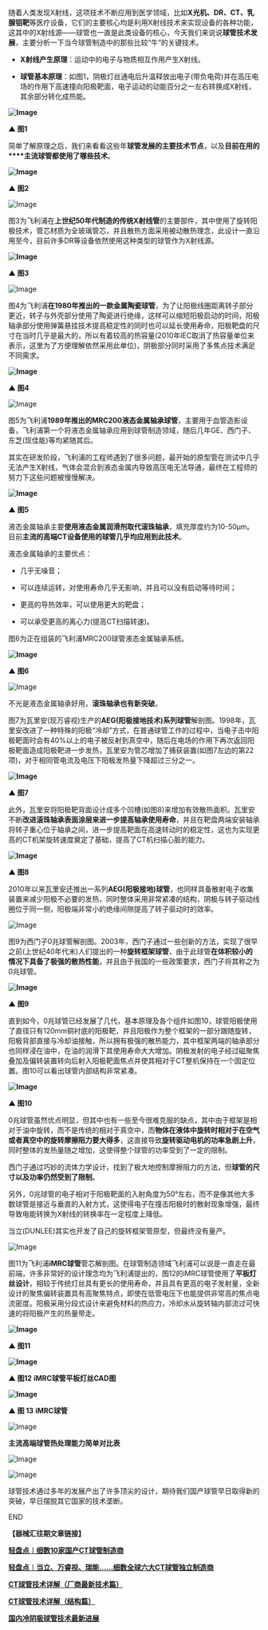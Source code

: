   
随着人类发现X射线，这项技术不断应用到医学领域，比如**X光机、DR、CT、乳腺钼靶**等医疗设备，它们的主要核心均是利用X射线技术来实现设备的各种功能，这其中的X射线源——球管也一直是此类设备的核心，今天我们来说说**球管技术发展**，主要分析一下当今球管制造中的那些比较“牛”的关键技术。

  

*   **X射线产生原理**：运动中的电子与物质相互作用产生X射线。
    

*   **球管基本原理**：如图1，阴极灯丝通电后升温释放出电子(带负电荷)并在高压电场的作用下高速撞向阳极靶面，电子运动的动能百分之一左右转换成X射线，其余部分转化成热能。
    

  

**![Image](vx_images/556701014246221.jpeg)**

**▲ 图1**

  

简单了解原理之后，我们来看看这些年**球管发展的主要技术节点**，以及**目前在用的****主流球管都使用了哪些技术**。

  

**![Image](vx_images/553611014251641.png)**

**▲ 图2**

  

![Image](vx_images/547551014235640.png)

  

图3为飞利浦在**上世纪50年代制造的传统X射线管**的主要部件，其中使用了旋转阳极技术，管芯材质为全玻璃管芯，并且散热方面采用被动散热理念，此设计一直沿用至今，目前许多DR等设备依然使用这种类型的球管作为X射线源。

  

**![Image](vx_images/544471014241426.png)**

**▲ 图3**

  

![Image](vx_images/538421014254729.png)

  

图4为飞利浦**在1980年推出的一款金属陶瓷球管**，为了让阳极线圈距离转子部分更近，转子与外壳部分使用了陶瓷进行绝缘，这样可以缩短阳极启动的时间，阳极轴承部分使用弹簧悬挂技术提高稳定性的同时也可以延长使用寿命，阳极靶盘的尺寸在当时几乎是最大的，所以有着较高的热容量(2010年IEC取消了热容量单位来表示，这里为了方便理解依然采用此单位)，阴极部分同时采用了多焦点技术满足不同需求。

  

**![Image](vx_images/536351014262542.jpeg)**

**▲ 图4**

  

![Image](vx_images/532291014247047.png)

  

图5为飞利浦**1989年推出的MRC200液态金属轴承球管**，主要用于血管造影设备，飞利浦第一个将液态金属轴承应用到球管制造领域，随后几年GE、西门子、东芝(现佳能)等均紧随其后。

  

其实在研发阶段，飞利浦的工程师遇到了很多问题，最开始的原型管在测试中几乎无法产生X射线，气体会混合到液态金属内导致高压电无法导通，最终在工程师的努力下这些问题被慢慢解决。

  

**![Image](vx_images/529211014256411.jpeg)**

**▲ 图5**

  

液态金属轴承主要**使用液态金属润滑剂取代滚珠轴承**，填充厚度约为10-50µm。目前**主流的高端CT设备使用的球管几乎均应用到此技术**。

  

液态金属轴承的主要优点：

*   几乎无噪音；
    

*   可以连续运转，对使用寿命几乎无影响，并且可以没有启动等待时间；
    

*   更高的导热效率，可以使用更大的靶盘；
    

*   可以承受更高的离心力(提高CT扫描转速)。
    

  

图6为正在组装的飞利浦MRC200球管液态金属轴承系统。

  

**![Image](vx_images/526131014244034.jpeg)**

**▲ 图6**

  

![Image](vx_images/522051014237479.png)

  

不光是液态金属轴承好用，**滚珠轴承也有新突破**。

  

图7为瓦里安(现万睿视)生产的**AEG(阳极接地技术)系列球管**解剖图。1998年，瓦里安改进了一种特殊的阳极“冷却”方式，在普通球管工作的过程中，当电子击中阳极靶面时会有40%以上的电子被反射到真空中，随后在电场的作用下再次返回阳极靶面造成阳极靶进一步发热，瓦里安为管芯增加了捕获装置(如图7左边的第22项)，对于相同管电流及电压下阳极发热量下降超过三分之一。

  

**![Image](vx_images/519971014235069.png)**

**▲ 图7**

  

此外，瓦里安将阳极靶背面设计成多个凹槽(如图8)来增加有效散热面积。瓦里安不断**改进滚珠轴承表面涂层来进一步提高轴承使用寿命**，并且在靶盘两端安装轴承将转子重心位于轴承之间，进一步提高靶面在高速转动时的稳定性，这也为实现更高的CT机架旋转速度奠定了基础，提高了CT机扫描心脏的能力。

  

**![Image](vx_images/514881014241943.png)**

**▲ 图8**

  

2010年以来瓦里安还推出一系列**AEG(阳极接地)球管**，也同样具备散射电子收集装置来减少阳极不必要的发热，同时整体采用非常紧凑的结构，阴极与转子驱动线圈位于同一侧，阳极端非常小的绝缘间隙提高了转子驱动时的效率。

  

![Image](vx_images/507811014248859.png)

  

图9为西门子0兆球管解剖图。2003年，西门子通过一些创新的方法，实现了很早之前(上世纪40年代末)人们提出的一种**旋转框架球管**，由于此球管**在体积较小的情况下具备了极强的散热性能**，并且由于我国的一些政策要求，西门子将其称之为0兆球管。

**![Image](vx_images/504721014250057.png)**

**▲ 图9**

  

直到如今，0兆球管已经发展了几代，基本原理及各个组件如图10，球管阳极使用了直径只有120mm铜衬底的阳极靶，并且阳极作为整个框架的一部分跟随旋转，阳极背部直接与冷却油接触，所以拥有极强的散热能力，其中框架两端的轴承部分也同样浸在油中，在油的润滑下其使用寿命大大增加。阴极发射的电子经过磁聚焦叠加及偏转装置转向后射入阳极靶面焦点并使其相对于CT整机保持在一个固定位置。图10可以看出球管内部结构非常紧凑。

  

**![Image](vx_images/498621014254187.png)**

**▲ 图10**

  

0兆球管虽然优点明显，但其中也有一些至今很难克服的缺点，其中由于框架是相对于油中旋转，而不是传统的相对于真空中，而**物体在液体中旋转时相对于在空气或者真空中的旋转摩擦阻力要大得多**，这直接导致**旋转驱动电机的功率急剧上升**，同时整体的发热量随之增加，这使得整个球管的功率受到了一定的限制。

  

西门子通过巧妙的流体力学设计，找到了极大地控制摩擦阻力的方法，但**球管的尺寸以及功率仍然受到了限制**。

  

另外，0兆球管的电子相对于阳极靶面的入射角度为50°左右，而不是像其他大多数球管是接近与垂直的入射方式，这使得电子在撞击阳极时的散射现象增强，最终导致电能转换为X射线的转换率在一定程度上降低。

  

当立(DUNLEE)其实也开发了自己的旋转框架管原型，但最终没有量产。

  

![Image](vx_images/491471014242726.png)

  

图11为飞利浦**iMRC球管**管芯解剖图。在球管制造领域飞利浦可以说是一直走在最前端，许多非常好的设计理念均为飞利浦提出的，图12的iMRC球管使用了**平板灯丝设计**，相较于传统灯丝具有更长的使用寿命，并且具有更高的电子发射量，全新设计的聚焦偏转装置具有高聚焦特点，即使在低管电压下也能提供非常高的焦点电流密度。阳极采用分段式设计来避免材料的热应力，冷却水从旋转轴内部流过可快速的将阳极产生的热量带走。

  

**![Image](vx_images/488381014249732.png)**

**▲ 图11**

  

  

**![Image](vx_images/463291014233651.png)**

**▲ 图12** **iMRC球管平板灯丝CAD图**

  

  

**![Image](vx_images/456201014254496.png)**

**▲ 图 13** **iMRC球管**

  

  

![Image](vx_images/450101014261204.png)

  

**主流高端球管热处理能力简单对比表**

![Image](vx_images/448041014245109.png)

![Image](vx_images/444851014245453.gif "动态黑色音符")

球管技术通过多年的发展产出了许多顶尖的设计，期待我们国产球管早日取得新的突破，早日摆脱其它国家的技术垄断。

END

  

**【器械汇往期文章链接】**

  

[**轻盘点︱细数10家国产CT球管制造商**](http://mp.weixin.qq.com/s?__biz=MzA3MzgwNDYxNg==&mid=2247486545&idx=1&sn=1f2c9602567636e23296dc851ebf236c&chksm=9f083276a87fbb60157893a963b2c1d46272309aace52739d680850b605ac51c868204ee388a&scene=21#wechat_redirect)

  

[**轻盘点︱当立、万睿视、瑞能……细数全球六大CT球管独立制造商**](http://mp.weixin.qq.com/s?__biz=MzA3MzgwNDYxNg==&mid=2247484742&idx=1&sn=755194db82f288cdd43e877b9e9fbfae&chksm=9f083b61a87fb2775cf42068d348e7c8057bd9b1edab35e1f0b48c13458deacb3d5ed7866af3&scene=21#wechat_redirect)

  

[**CT球管技术详解（厂商最新技术篇）**](http://mp.weixin.qq.com/s?__biz=MzA3MzgwNDYxNg==&mid=2247486192&idx=1&sn=9f125a350b3078d3f86e1d356821c65d&chksm=9f0834d7a87fbdc17cece66d5f6b730655ceee058073b02188cb5941b1d149c16d029d9d49a5&scene=21#wechat_redirect)  

  

[**CT球管技术详解（结构篇）**](http://mp.weixin.qq.com/s?__biz=MzA3MzgwNDYxNg==&mid=2247486139&idx=1&sn=523896adff9fed730a0cb40b859872d9&chksm=9f08349ca87fbd8afe9f57eca2eb380cdcb382903b4fc4b32fbb30aeee022c4de18174db5dc7&scene=21#wechat_redirect)  

  

[**国内冷阴极球管技术最新进展**](http://mp.weixin.qq.com/s?__biz=MzA3MzgwNDYxNg==&mid=2247486457&idx=1&sn=9a3ef496dfdac4b21bb86a29b5dcc56f&chksm=9f0835dea87fbcc8b9b34e8b526e6f4d69f4a7b93e051fef0fe0fe779d65238ef0191c3fa2a0&scene=21#wechat_redirect)